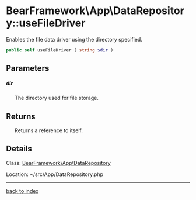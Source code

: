 # BearFramework\App\DataRepository::useFileDriver

Enables the file data driver using the directory specified.

```php
public self useFileDriver ( string $dir )
```

## Parameters

##### dir

&nbsp;&nbsp;&nbsp;&nbsp;&nbsp;&nbsp;The directory used for file storage.

## Returns

&nbsp;&nbsp;&nbsp;&nbsp;&nbsp;&nbsp;Returns a reference to itself.

## Details

Class: [BearFramework\App\DataRepository](bearframework.app.datarepository.class.md)

Location: ~/src/App/DataRepository.php

---

[back to index](index.md)

